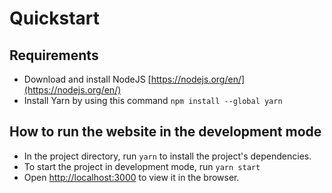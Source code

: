 # Quickstart

## Requirements
* Download and install NodeJS [https://nodejs.org/en/](https://nodejs.org/en/)
* Install Yarn by using this command `npm install --global yarn`

## How to run the website in the development mode
* In the project directory, run `yarn` to install the project's dependencies. 
* To start the project in development mode, run `yarn start`
* Open [http://localhost:3000](http://localhost:3000) to view it in the browser.